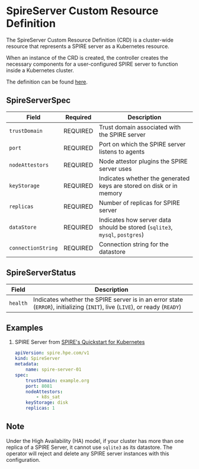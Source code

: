 # SpireServer Custom Resource Definition

The SpireServer Custom Resource Definition (CRD) is a cluster-wide resource that represents a SPIRE server as a Kubernetes resource. 

When an instance of the CRD is created, the controller creates the necessary components for a user-configured SPIRE server to function inside a Kubernetes cluster.  

The definition can be found [here](../api/v1/spireserver_types.go).

## SpireServerSpec
| Field | Required | Description |
| ----- | -------- | ----------- |
| `trustDomain`         | REQUIRED | Trust domain associated with the SPIRE server |
| `port`                | REQUIRED | Port on which the SPIRE server listens to agents |
| `nodeAttestors`       | REQUIRED | Node attestor plugins the SPIRE server uses |
| `keyStorage` | REQUIRED | Indicates whether the generated keys are stored on disk or in memory |
| `replicas` | REQUIRED | Number of replicas for SPIRE server |
| `dataStore` | REQUIRED | Indicates how server data should be stored (`sqlite3`, `mysql`, `postgres`) |
| `connectionString` | REQUIRED | Connection string for the datastore |

## SpireServerStatus
 Field | Description |
| ----- | ----------- |
| `health` | Indicates whether the SPIRE server is in an error state (`ERROR`), initializing (`INIT`), live (`LIVE`), or ready (`READY`) |

## Examples
1. SPIRE Server from [SPIRE's Quickstart for Kubernetes](https://spiffe.io/docs/latest/try/getting-started-k8s/)

    ```yaml
    apiVersion: spire.hpe.com/v1
    kind: SpireServer
    metadata:
        name: spire-server-01
    spec:
        trustDomain: example.org
        port: 8081
        nodeAttestors: 
            - k8s_sat
        keyStorage: disk
        replicas: 1
    ```

## Note
Under the High Availability (HA) model, if your cluster has more than one replica of a SPIRE Server, it cannot use `sqlite3` as its datastore. The operator will reject and delete any SPIRE server instances with this configuration. 